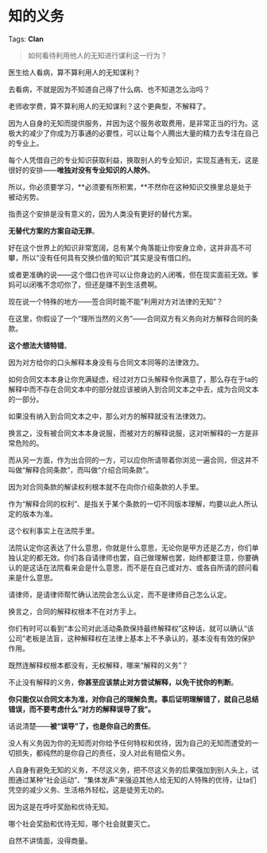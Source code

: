 # 知的义务

Tags: **Clan**

> 如何看待利用他人的无知进行谋利这一行为？



医生给人看病，算不算利用人的无知谋利？

去看病，不就是因为不知道自己得了什么病、也不知道怎么治吗？

老师收学费，算不算利用人的无知谋利？这个更典型，不解释了。

因为人自身的无知而提供服务，并因为这个服务收取费用，是非常正当的行为。这极大的减少了你成为万事通的必要性，可以让每个人腾出大量的精力去专注在自己的专业上。

每个人凭借自己的专业知识获取利益，换取别人的专业知识，实现互通有无，这是很好的安排——**唯独对没有专业知识的人除外**。

所以，你必须要学习，**必须要有所积累，**不然你在这种知识交换里总是处于被动劣势。

指责这个安排是没有意义的，因为人类没有更好的替代方案。

**无替代方案的方案自动无罪**。

好在这个世界上的知识非常宽阔，总有某个角落能让你安身立命，这并非高不可攀，所以“没有任何具有交换价值的知识”其实是没有借口的。

或者更准确的说——这个借口也许可以让你身边的人闭嘴，但在现实面前无效。爹妈可以闭嘴不念叨你了，但还是赚不到生活费啊。

  


现在说一个特殊的地方——签合同时能不能“利用对方对法律的无知”？

在这里，你假设了一个“理所当然的义务”——合同双方有义务向对方解释合同的条款。

**这个想法大错特错**。

因为对方给你的口头解释本身没有与合同文本同等的法律效力。

如何合同文本本身让你充满疑虑，经过对方口头解释令你满意了，那么存在于ta的解释中而不存在合同文本中的部分就应该被纳入到合同文本之中去，成为合同文本的一部分。

如果没有纳入到合同文本之中，那么对方的解释就没有法律效力。

换言之，没有被合同文本本身说服，而被对方的解释说服，这对听解释的一方是非常危险的。

而从另一方面，作为出合同的一方，可以应你所请带着你浏览一遍合同，但这并不叫做“解释合同条款”，而叫做“介绍合同条款”。

因为对合同条款的解读权利根本就不在向你介绍条款的人手里。

作为“解释合同的权利”、是指关于某个条款的一切不同版本理解，均要以此人所认定的版本为准。

这个权利事实上在法院手里。

法院认定你这表达了什么意思，你就是什么意思，无论你是甲方还是乙方，你们单独认定的都无效。你们各自请律师也罢，自己做理解也罢，始终都要注意，你要确认的是这话在法院看来会是什么意思，而不是在自己或对方、或各自所请的顾问看来是什么意思。

请律师，是请律师帮忙确认法院会怎么认定，而不是律师自己怎么认定。

换言之，合同的解释权根本不在对方手上。

你们有时可以看到“本公司对此活动条款保持最终解释权”这种话，就可以确认“该公司”老板是法盲，这种解释权在法律上基本上不予承认的，基本没有有效的保护作用。

既然连解释权根本都没有，无权解释，哪来“解释的义务”？

不止没有解释的义务，**你甚至应该禁止对方尝试解释，以免干扰你的判断**。

**你只能仅以合同文本为准，对你自己的理解负责。事后证明理解错了，就自己总结错误，而不要考虑什么“对方的解释误导了我”。**

话说清楚——**被“误导”了，也是你自己的责任**。

没人有义务因为你的无知而对你给予任何特权和优待，因为自己的无知而遭受的一切损失，都纯然的是你自己的责任，没人对此有赔偿义务。

人自身有避免无知的义务，不尽这义务，把不尽这义务的后果强加到别人头上，试图通过某种“社会运动”、“集体发声”来强迫其他人给无知的人特殊的优待，让ta们凭空的减少义务、生活格外轻松，这是徒劳无功的。

因为这是在呼吁奖励和优待无知。

哪个社会奖励和优待无知，哪个社会就要灭亡。

自然不讲情面，没得商量。




